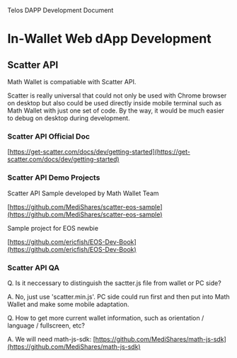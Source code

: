 Telos DAPP Development Document

# In-Wallet Web dApp Development

## Scatter API

Math Wallet is compatiable with Scatter API.

Scatter is really universal that could not only be used with Chrome browser on desktop but also could be used directly inside mobile terminal such as Math Wallet with just one set of code. By the way, it would be much easier to debug on desktop during development.

### Scatter API Official Doc

[https://get-scatter.com/docs/dev/getting-started](https://get-scatter.com/docs/dev/getting-started)

### Scatter API Demo Projects

Scatter API Sample developed by Math Wallet Team

[https://github.com/MediShares/scatter-eos-sample](https://github.com/MediShares/scatter-eos-sample)

Sample project for EOS newbie

[https://github.com/ericfish/EOS-Dev-Book](https://github.com/ericfish/EOS-Dev-Book)

### Scatter API QA

Q. Is it neccessary to distinguish the sactter.js file from wallet or PC side?

A. No, just use 'scatter.min.js'. PC side could run first and then put into Math Wallet and make some mobile adaptation.

Q. How to get more current wallet information, such as orientation / language / fullscreen, etc?

A. We will need math-js-sdk: [https://github.com/MediShares/math-js-sdk](https://github.com/MediShares/math-js-sdk)
